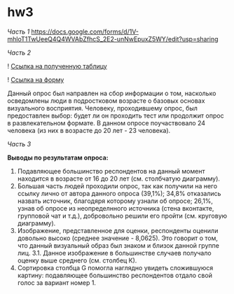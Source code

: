 # hw3
_Часть 1_ https://docs.google.com/forms/d/1V-mhloT1TwUeeQ4Q4WVAbZfhcS_2E2-unNwEpuxZ5WY/edit?usp=sharing

_Часть 2_

! [Ссылка на полученную таблицу](https://docs.google.com/spreadsheets/d/13JNxsLwZPhurM2sK5FCgYdMD8FSxV5VnkTYKygJ2OEg/edit?usp=sharing)

! [Ссылка на форму](https://docs.google.com/forms/d/1V-mhloT1TwUeeQ4Q4WVAbZfhcS_2E2-unNwEpuxZ5WY/edit)

Данный опрос был направлен на сбор информации о том, насколько осведомлены люди в подростковом возрасте о базовых основах визуального восприятия. Человеку, проходившему опрос, был предоставлен выбор: будет ли он проходить тест или продолжит опрос в развлекательном формате. В данном опросе поучаствовало 24 человека (из них в возрасте до 20 лет - 23 человека). 

_Часть 3_

**Выводы по результатам опроса:**
1. Подавляющее большинство респондентов на данный момент находится в возрасте от 16 до 20 лет (см. столбчатую диаграмму).
2. Большая часть людей проходили опрос, так как получили на него ссылку лично от автора данного опроса (39,1%); 34,8% отказались назвать источник, благодяря которому узнали об опросе; 26,1%, узнав об опросе из неопределнного источника (стена вконтакте, групповой чат и т.д.), добровольно решили его пройти (см. круговую диаграмму).
3. Изображение, представленное для оценки, респонденты оценили довольно высоко (среднее значение - 8,0625). Это говорит о том, что данный визуальный образ был знаком и близок данной группе лиц.
3.1. Данное изображение в большинстве случаев получало оценку выше среднего (см. столбец К).
4. Сортировка столбца G помогла наглядно увидеть сложившуюся картину: подавляющее большинство респондентов отдало свой голос за вариант номер 1.
